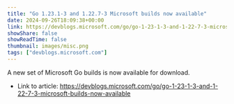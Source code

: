 ```yaml
---
title: "Go 1.23.1-3 and 1.22.7-3 Microsoft builds now available"
date: 2024-09-26T18:09:38+00:00
link: https://devblogs.microsoft.com/go/go-1-23-1-3-and-1-22-7-3-microsoft-builds-now-available
showShare: false
showReadTime: false
thumbnail: images/misc.png
tags: ["devblogs.microsoft.com"]
---
```

A new set of Microsoft Go builds is now available for download.

- Link to article: https://devblogs.microsoft.com/go/go-1-23-1-3-and-1-22-7-3-microsoft-builds-now-available